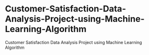 # Customer-Satisfaction-Data-Analysis-Project-using-Machine-Learning-Algorithm
Customer Satisfaction Data Analysis Project using Machine Learning Algorithm
